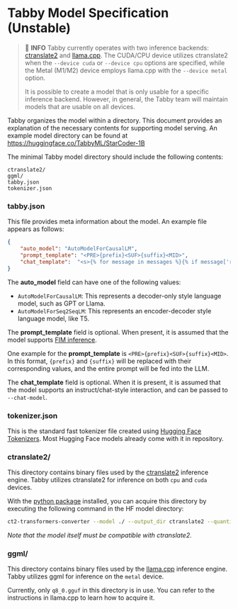# Tabby Model Specification (Unstable)

> 💁 **INFO**
> Tabby currently operates with two inference backends: [ctranslate2](https://github.com/OpenNMT/CTranslate2) and [llama.cpp](https://github.com/ggerganov/llama.cpp).
> The CUDA/CPU device utilizes ctranslate2 when the `--device cuda` or `--device cpu` options are specified, while the Metal (M1/M2) device employs llama.cpp with the `--device metal` option.
> 
> It is possible to create a model that is only usable for a specific inference backend. However, in general, the Tabby team will maintain models that are usable on all devices.

Tabby organizes the model within a directory. This document provides an explanation of the necessary contents for supporting model serving. An example model directory can be found at https://huggingface.co/TabbyML/StarCoder-1B

The minimal Tabby model directory should include the following contents:

```
ctranslate2/
ggml/
tabby.json
tokenizer.json
```

### tabby.json

This file provides meta information about the model. An example file appears as follows:

```json
{
    "auto_model": "AutoModelForCausalLM",
    "prompt_template": "<PRE>{prefix}<SUF>{suffix}<MID>",
    "chat_template":  "<s>{% for message in messages %}{% if message['role'] == 'user' %}{{ '[INST] ' + message['content'] + ' [/INST]' }}{% elif message['role'] == 'assistant' %}{{ message['content'] + '</s> ' }}{% endif %}{% endfor %}",
}
```

The **auto_model** field can have one of the following values:
- `AutoModelForCausalLM`: This represents a decoder-only style language model, such as GPT or Llama.
- `AutoModelForSeq2SeqLM`: This represents an encoder-decoder style language model, like T5.

The **prompt_template** field is optional. When present, it is assumed that the model supports [FIM inference](https://arxiv.org/abs/2207.14255).

One example for the **prompt_template** is `<PRE>{prefix}<SUF>{suffix}<MID>`. In this format, `{prefix}` and `{suffix}` will be replaced with their corresponding values, and the entire prompt will be fed into the LLM.

The **chat_template** field is optional. When it is present, it is assumed that the model supports an instruct/chat-style interaction, and can be passed to `--chat-model`.

### tokenizer.json
This is the standard fast tokenizer file created using [Hugging Face Tokenizers](https://github.com/huggingface/tokenizers). Most Hugging Face models already come with it in repository.

### ctranslate2/
This directory contains binary files used by the [ctranslate2](https://github.com/OpenNMT/CTranslate2) inference engine. Tabby utilizes ctranslate2 for inference on both `cpu` and `cuda` devices.

With the [python package](https://pypi.org/project/ctranslate2) installed, you can acquire this directory by executing the following command in the HF model directory:

```bash
ct2-transformers-converter --model ./ --output_dir ctranslate2 --quantization=float16
```

*Note that the model itself must be compatible with ctranslate2.*

### ggml/
This directory contains binary files used by the [llama.cpp](https://github.com/ggerganov/llama.cpp) inference engine. Tabby utilizes ggml for inference on the `metal` device.

Currently, only `q8_0.gguf` in this directory is in use. You can refer to the instructions in llama.cpp to learn how to acquire it.
